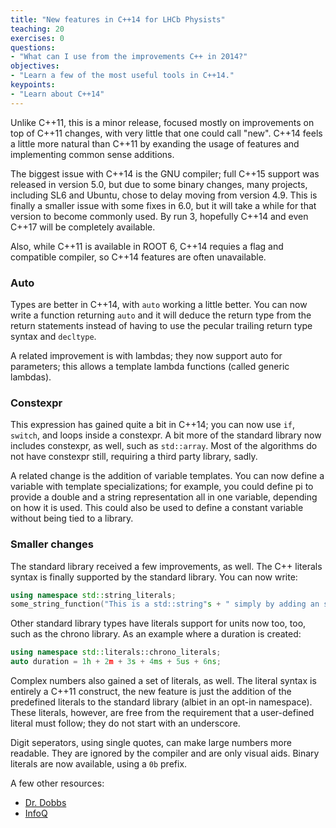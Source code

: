 ```yaml
---
title: "New features in C++14 for LHCb Physists"
teaching: 20
exercises: 0
questions:
- "What can I use from the improvements C++ in 2014?"
objectives:
- "Learn a few of the most useful tools in C++14."
keypoints:
- "Learn about C++14"
---
```



Unlike C++11, this is a minor release, focused mostly on improvements on top of C++11 changes, with very little that one could call "new". C++14 feels a little more natural than C++11 by exanding the usage of features and implementing common sense additions.

The biggest issue with C++14 is the GNU compiler; full C++15 support was released in version 5.0, but due to some binary changes, many projects, including SL6 and Ubuntu, chose to delay moving from version 4.9. This is finally a smaller issue with some fixes in 6.0, but it will take a while for that version to become commonly used. By run 3, hopefully C++14 and even C++17 will be completely available.

Also, while C++11 is available in ROOT 6, C++14 requies a flag and compatible compiler, so C++14 features are often unavailable.

### Auto

Types are better in C++14, with `auto` working a little better. You can now write a function returning `auto` and it will deduce the return type from the return statements instead of having to use the pecular trailing return type syntax and `decltype`.

A related improvement is with lambdas; they now support auto for parameters; this allows a template lambda functions (called generic lambdas).

### Constexpr

This expression has gained quite a bit in C++14; you can now use `if`, `switch`, and loops inside a constexpr. A bit more of the standard library now includes constexpr, as well, such as `std::array`. Most of the algorithms do not have constexpr still, requiring a third party library, sadly.

A related change is the addition of variable templates. You can now define a variable with template specializations; for example, you could define pi to provide a double and a string representation all in one variable, depending on how it is used. This could also be used to define a constant variable without being tied to a library.


### Smaller changes

The standard library received a few improvements, as well. The C++ literals syntax is finally supported by the standard library. You can now write:

```cpp
using namespace std::string_literals;
some_string_function("This is a std::string"s + " simply by adding an s at the end"s);
```

Other standard library types have literals support for units now too, too, such as the chrono library. As an example where a duration is created:

```cpp
using namespace std::literals::chrono_literals;
auto duration = 1h + 2m + 3s + 4ms + 5us + 6ns;
```

Complex numbers also gained a set of literals, as well. The literal syntax is entirely a C++11 construct, the new feature is just the addition of the predefined literals to the standard library (albiet in an opt-in namespace). These literals, however, are free from the requirement that a user-defined literal must follow; they do not start with an underscore.

Digit seperators, using single quotes, can make large numbers more readable. They are ignored by the compiler and are only visual aids. Binary literals are now available, using a `0b` prefix.

A few other resources:

* [Dr. Dobbs](http://www.drdobbs.com/cpp/the-c14-standard-what-you-need-to-know/240169034)
* [InfoQ](https://www.infoq.com/news/2014/08/cpp14-here-features)
